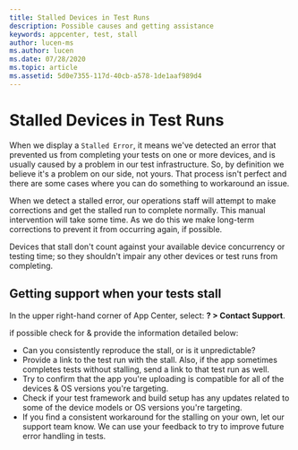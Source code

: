 ```yaml
---
title: Stalled Devices in Test Runs
description: Possible causes and getting assistance
keywords: appcenter, test, stall
author: lucen-ms
ms.author: lucen
ms.date: 07/28/2020
ms.topic: article
ms.assetid: 5d0e7355-117d-40cb-a578-1de1aaf989d4 
---
```


# Stalled Devices in Test Runs
When we display a `Stalled Error`, it means we've detected an error that prevented us from completing your tests on one or more devices, and is usually caused by a problem in our test infrastructure. So, by definition we believe it's a problem on our side, not yours. That process isn't perfect and there are some cases where you can do something to workaround an issue.

When we detect a stalled error, our operations staff will attempt to make corrections and get the stalled run to complete normally. This manual intervention will take some time. As we do this we make long-term corrections to prevent it from occurring again, if possible.

Devices that stall don't count against your available device concurrency or testing time; so they shouldn't impair any other devices or test runs from completing.

## Getting support when your tests stall
In the upper right-hand corner of App Center, select: **? > Contact Support**. 

if possible check for & provide the information detailed below: 

- Can you consistently reproduce the stall, or is it unpredictable? 
- Provide a link to the test run with the stall. Also, if the app sometimes completes tests without stalling, send a link to that test run as well.
- Try to confirm that the app you're uploading is compatible for all of the devices & OS versions you're targeting. 
- Check if your test framework and build setup has any updates related to some of the device models or OS versions you're targeting. 
- If you find a consistent workaround for the stalling on your own, let our support team know. We can use your feedback to try to improve future error handling in tests.